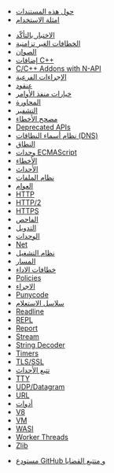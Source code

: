 <!--
  NB(chrisdickinson): if you move this file, be sure to update
  tools/doc/html.js to point at the new location.
-->

<!--introduced_in=v0.10.0-->

* [حول هذه المستندات](documentation.html)
* [امثلة الاستخدام](synopsis.html)

<div class="line"></div>

* [الاختبار بالتأكّد](assert.html)
* [الخطافات الغير تزامنية](async_hooks.html)
* [الصوان](buffer.html)
* [إضافات C++](addons.html)
* [C/C++ Addons with N-API](n-api.html)
* [الإجراءات الفرعية](child_process.html)
* [عنقود](cluster.html)
* [خيارات منفذ الأوامر](cli.html)
* [المحاورة](console.html)
* [التشفير](crypto.html)
* [مصحح الأخطاء](debugger.html)
* [Deprecated APIs](deprecations.html)
* [نظام أسماء النطاقات (DNS)](dns.html)
* [النطاق](domain.html)
* [وحدات ECMAScript](esm.html)
* [الأخطاء](errors.html)
* [الأحداث](events.html)
* [نظام الملفات](fs.html)
* [العوام](globals.html)
* [HTTP](http.html)
* [HTTP/2](http2.html)
* [HTTPS](https.html)
* [الفاحص](inspector.html)
* [التدويل](intl.html)
* [الوحدات](modules.html)
* [Net](net.html)
* [ نظام التشغيل](os.html)
* [المسار](path.html)
* [خطافات الاداء](perf_hooks.html)
* [Policies](policy.html)
* [الاجراء](process.html)
* [Punycode](punycode.html)
* [سلاسل الاستعلام](querystring.html)
* [Readline](readline.html)
* [REPL](repl.html)
* [Report](report.html)
* [Stream](stream.html)
* [String Decoder](string_decoder.html)
* [Timers](timers.html)
* [TLS/SSL](tls.html)
* [تتبع الأحداث](tracing.html)
* [TTY](tty.html)
* [UDP/Datagram](dgram.html)
* [URL](url.html)
* [أدوات](util.html)
* [V8](v8.html)
* [VM](vm.html)
* [WASI](wasi.html)
* [Worker Threads](worker_threads.html)
* [Zlib](zlib.html)

<div class="line"></div>

* [مستودع GitHub و متتبع القضايا](https://github.com/nodejs/node)
